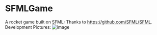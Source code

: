 # SFMLGame
A rocket game built on SFML: Thanks to https://github.com/SFML/SFML.
Development Pictures:
![image](https://github.com/Lrae1207/SFMLGame/assets/109258251/96698b62-f14b-40f6-9162-e982bcd8200b)
